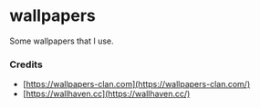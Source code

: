 # wallpapers

Some wallpapers that I use.

### Credits

- [https://wallpapers-clan.com](https://wallpapers-clan.com/)
- [https://wallhaven.cc](https://wallhaven.cc/)
